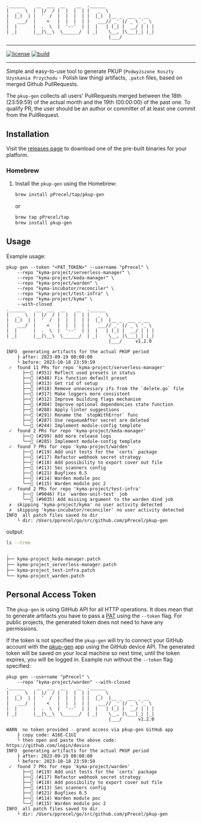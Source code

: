 #

``` text
.______    __  ___  __    __  .______
|   _  \  |  |/  / |  |  |  | |   _  \
|  |_)  | |  '  /  |  |  |  | |  |_)  |__ _  ___ _ __
|   ___/  |    <   |  |  |  | |   ___// _' |/ _ \ '_ \
|  |      |  .  \  |  '--'  | |  |   | (_| |  __/ | | |
| _|      |__|\__\  \______/  | _|    \__, |\___|_| |_|
                                      |___/
```

---

[![license](https://img.shields.io/badge/License-MIT-brightgreen.svg?style=for-the-badge)](https://github.com/pPrecel/pkup-gen/blob/main/LICENSE)
[![build](https://img.shields.io/github/actions/workflow/status/pPrecel/pkup-gen/tests-build.yml?style=for-the-badge)](https://github.com/pPrecel/pkup-gen/actions/workflows/build.yml)

---

Simple and easy-to-use tool to generate PKUP (`Podwyższone Koszty Uzyskania Przychodu` - Polish law thing) artifacts, `.patch` files, based on merged Github PullRequests.

The `pkup-gen` collects all users' PullRequests merged between the 18th (23:59:59) of the actual month and the 19th (00:00:00) of the past one. To qualify PR, the user should be an author or committer of at least one commit from the PullRequest.

## Installation

Visit the [releases page](https://github.com/pPrecel/pkup-gen/releases) to download one of the pre-built binaries for your platform.

### Homebrew

1. Install the `pkup-gen` using the Homebrew:

    ```bash
    brew install pPrecel/tap/pkup-gen
    ```

    or

    ```bash
    brew tap pPrecel/tap
    brew install pkup-gen
    ```

## Usage

Example usage:

```text
pkup gen --token "<PAT_TOKEN>" --username "pPrecel" \
    --repo "kyma-project/serverless-manager" \
    --repo "kyma-project/keda-manager" \
    --repo "kyma-project/warden" \
    --repo "kyma-incubator/reconciler" \
    --repo "kyma-project/test-infra" \
    --repo "kyma-project/kyma" \
    --with-closed
.______    __  ___  __    __  .______
|   _  \  |  |/  / |  |  |  | |   _  \
|  |_)  | |  '  /  |  |  |  | |  |_)  |__ _  ___ _ __
|   ___/  |    <   |  |  |  | |   ___// _' |/ _ \ '_ \
|  |      |  .  \  |  '--'  | |  |   | (_| |  __/ | | |
| _|      |__|\__\  \______/  | _|    \__, |\___|_| |_|
                                      |___/     v1.2.0

INFO  generating artifacts for the actual PKUP period
    ├ after: 2023-09-19 00:00:00
    └ before: 2023-10-18 23:59:59
 ✓  found 11 PRs for repo 'kyma-project/serverless-manager'
      ├──󰘭 (#351) Reflect used presets in status
      ├──󰘭 (#348) Fix function default preset
      ├──󰘭 (#313) Get rid of setup
      ├──󰘭 (#318) Remove unnecessary ifs from the `delete.go` file
      ├──󰘭 (#317) Make loggers more consistent
      ├──󰘭 (#312) Improve building flags mechanism
      ├──󰘭 (#304) Improve optional dependencies state function
      ├──󰘭 (#288) Apply linter suggestions
      ├──󰘭 (#291) Rename the `stopWithError` func
      ├──󰘭 (#287) Use requeueAfter secret are deleted
      └──󰘭 (#244) Implement module-config template
 ✓  found 2 PRs for repo 'kyma-project/keda-manager'
      ├──󰘭 (#299) Add more release logs
      └──󰘭 (#285) Implement module-config template
 ✓  found 7 PRs for repo 'kyma-project/warden'
      ├──󰘭 (#119) Add unit tests for the `certs` package
      ├──󰘭 (#117) Refactor webhook secret strategy
      ├──󰘭 (#118) Add possibility to export cover out file
      ├──󰘭 (#113) Sec scanners config
      ├── (#121) Bugfixes 0.5
      ├── (#114) Warden module poc
      └── (#115) Warden module poc 2
 ✓  found 2 PRs for repo 'kyma-project/test-infra'
      ├──󰘭 (#9046) Fix `warden-unit-test` job
      └──󰘭 (#9035) Add missing argument to the warden dind job
 ✗  skipping 'kyma-project/kyma' no user activity detected
 ✗  skipping 'kyma-incubator/reconciler' no user activity detected
INFO  all patch files saved to dir
    └ dir: /Users/pprecel/go/src/github.com/pPrecel/pkup-gen
```

output:

```bash
ls --tree

.
├── kyma-project_keda-manager.patch
├── kyma-project_serverless-manager.patch
├── kyma-project_test-infra.patch
└── kyma-project_warden.patch
```

## Personal Access Token

The `pkup-gen` is using GitHub API for all HTTP operations. It does mean that to generate artifacts you have to pass a [PAT](https://docs.github.com/en/authentication/keeping-your-account-and-data-secure/managing-your-personal-access-tokens) using the `--token` flag. For public projects, the generated token does not need to have any permissions.

If the token is not specified the `pkup-gen` will try to connect your GitHub account with the [pkup-gen](https://github.com/apps/pkup-gen) app using the GitHub device API. The generated token will be saved on your local machine so next time, until the token expires, you will be logged in. Example run without the `--token` flag specified:

```text
pkup gen --username "pPrecel" \
    --repo "kyma-project/warden" --with-closed
.______    __  ___  __    __  .______
|   _  \  |  |/  / |  |  |  | |   _  \
|  |_)  | |  '  /  |  |  |  | |  |_)  |__ _  ___ _ __
|   ___/  |    <   |  |  |  | |   ___// _' |/ _ \ '_ \
|  |      |  .  \  |  '--'  | |  |   | (_| |  __/ | | |
| _|      |__|\__\  \______/  | _|    \__, |\___|_| |_|
                                      |___/      v1.2.0

WARN  no token provided - grand access via pkup-gen GitHub app
    ├ copy code: A16E-C1UI
    └ then open and paste the above code: https://github.com/login/device
INFO  generating artifacts for the actual PKUP period
    ├ after: 2023-09-19 00:00:00
    └ before: 2023-10-18 23:59:59
 ✓  found 7 PRs for repo 'kyma-project/warden'
      ├──󰘭 (#119) Add unit tests for the `certs` package
      ├──󰘭 (#117) Refactor webhook secret strategy
      ├──󰘭 (#118) Add possibility to export cover out file
      ├──󰘭 (#113) Sec scanners config
      ├── (#121) Bugfixes 0.5
      ├── (#114) Warden module poc
      └── (#115) Warden module poc 2
INFO  all patch files saved to dir
    └ dir: /Users/pprecel/go/src/github.com/pPrecel/pkup-gen
```
